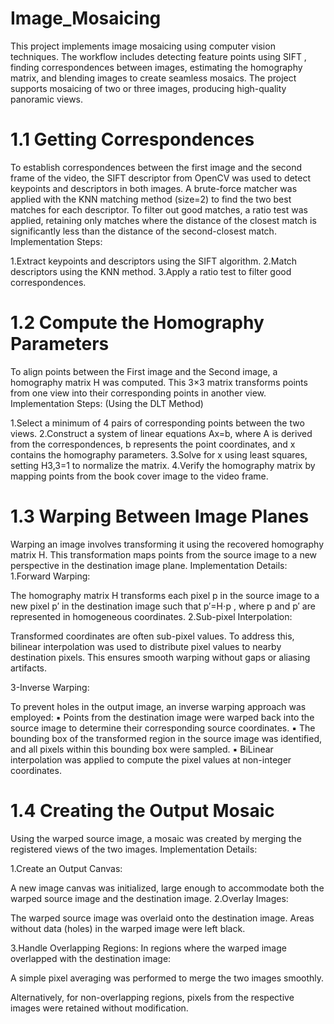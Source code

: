 # Image_Mosaicing
This project implements image mosaicing using computer vision techniques. The workflow includes detecting feature points using SIFT , finding correspondences between images, estimating the homography matrix, and blending images to create seamless mosaics. The project supports mosaicing of two or three images, producing high-quality panoramic views.

# 1.1 Getting Correspondences

To establish correspondences between the first image and the second frame of the video, the SIFT descriptor from OpenCV was used to detect keypoints and descriptors in both images. A brute-force matcher was applied with the KNN matching method (size=2) to find the two best matches for each descriptor. To filter out good matches, a ratio test was applied, retaining only matches where the distance of the closest match is significantly less than the distance of the second-closest match.
Implementation Steps:

1.Extract keypoints and descriptors using the SIFT algorithm.
2.Match descriptors using the KNN method.
3.Apply a ratio test to filter good correspondences.

# 1.2 Compute the Homography Parameters
To align points between the First image and the Second image, a homography matrix H was computed. This 3×3 matrix transforms points from one view into their corresponding points in another view.
Implementation Steps: (Using the DLT Method)

1.Select a minimum of 4 pairs of corresponding points between the two views.
2.Construct a system of linear equations Ax=b, where A is derived from the correspondences, b represents the point coordinates, and x contains the homography parameters.
3.Solve for x using least squares, setting H3,3=1 to normalize the matrix.
4.Verify the homography matrix by mapping points from the book cover image to the video frame.

# 1.3 Warping Between Image Planes
Warping an image involves transforming it using the recovered homography matrix H. This transformation maps points from the source image to a new perspective in the destination image plane.
Implementation Details:
1.Forward Warping:

The homography matrix H transforms each pixel p in the source image to a new pixel p′ in the destination image such that p′=H⋅p , where p and p′ are represented in homogeneous coordinates.
2.Sub-pixel Interpolation:

Transformed coordinates are often sub-pixel values. To address this, bilinear interpolation was used to distribute pixel values to nearby destination pixels. This ensures smooth warping without gaps or aliasing artifacts.

3-Inverse Warping:

To prevent holes in the output image, an inverse warping approach was employed:
▪ Points from the destination image were warped back into the source image to determine their corresponding source coordinates.
▪ The bounding box of the transformed region in the source image was identified, and all pixels within this bounding box were sampled.
▪ BiLinear interpolation was applied to compute the pixel values at non-integer coordinates.

# 1.4 Creating the Output Mosaic
Using the warped source image, a mosaic was created by merging the registered views of the two images.
Implementation Details:

1.Create an Output Canvas:

A new image canvas was initialized, large enough to accommodate both the warped source image and the destination image.
2.Overlay Images:

The warped source image was overlaid onto the destination image.
Areas without data (holes) in the warped image were left black.

3.Handle Overlapping Regions:
In regions where the warped image overlapped with the destination image:

A simple pixel averaging was performed to merge the two images smoothly.

Alternatively, for non-overlapping regions, pixels from the respective images were retained without modification.

